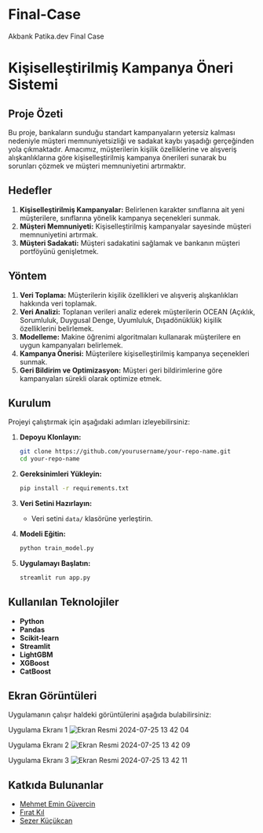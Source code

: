 # Final-Case
Akbank Patika.dev  Final Case
# Kişiselleştirilmiş Kampanya Öneri Sistemi

## Proje Özeti

Bu proje, bankaların sunduğu standart kampanyaların yetersiz kalması nedeniyle müşteri memnuniyetsizliği ve sadakat kaybı yaşadığı gerçeğinden yola çıkmaktadır. Amacımız, müşterilerin kişilik özelliklerine ve alışveriş alışkanlıklarına göre kişiselleştirilmiş kampanya önerileri sunarak bu sorunları çözmek ve müşteri memnuniyetini artırmaktır.

## Hedefler
1. **Kişiselleştirilmiş Kampanyalar:** Belirlenen karakter sınıflarına ait yeni müşterilere, sınıflarına yönelik kampanya seçenekleri sunmak.
2. **Müşteri Memnuniyeti:** Kişiselleştirilmiş kampanyalar sayesinde müşteri memnuniyetini artırmak.
3. **Müşteri Sadakati:** Müşteri sadakatini sağlamak ve bankanın müşteri portföyünü genişletmek.

## Yöntem
1. **Veri Toplama:** Müşterilerin kişilik özellikleri ve alışveriş alışkanlıkları hakkında veri toplamak.
2. **Veri Analizi:** Toplanan verileri analiz ederek müşterilerin OCEAN (Açıklık, Sorumluluk, Duygusal Denge, Uyumluluk, Dışadönüklük) kişilik özelliklerini belirlemek.
3. **Modelleme:** Makine öğrenimi algoritmaları kullanarak müşterilere en uygun kampanyaları belirlemek.
4. **Kampanya Önerisi:** Müşterilere kişiselleştirilmiş kampanya seçenekleri sunmak.
5. **Geri Bildirim ve Optimizasyon:** Müşteri geri bildirimlerine göre kampanyaları sürekli olarak optimize etmek.

## Kurulum

Projeyi çalıştırmak için aşağıdaki adımları izleyebilirsiniz:

1. **Depoyu Klonlayın:**
    ```bash
    git clone https://github.com/yourusername/your-repo-name.git
    cd your-repo-name
    ```

2. **Gereksinimleri Yükleyin:**
    ```bash
    pip install -r requirements.txt
    ```

3. **Veri Setini Hazırlayın:**
    - Veri setini `data/` klasörüne yerleştirin.

4. **Modeli Eğitin:**
    ```bash
    python train_model.py
    ```

5. **Uygulamayı Başlatın:**
    ```bash
    streamlit run app.py
    ```

## Kullanılan Teknolojiler
- **Python**
- **Pandas**
- **Scikit-learn**
- **Streamlit**
- **LightGBM**
- **XGBoost**
- **CatBoost**

## Ekran Görüntüleri

Uygulamanın çalışır haldeki görüntülerini aşağıda bulabilirsiniz:

Uygulama Ekranı 1 ![Ekran Resmi 2024-07-25 13 42 04](https://github.com/user-attachments/assets/25b00351-375c-4f5e-aa30-d16263fc3ce4)

Uygulama Ekranı 2 ![Ekran Resmi 2024-07-25 13 42 09](https://github.com/user-attachments/assets/c915a6fe-95c3-46a5-aa8a-f136c981d997)

Uygulama Ekranı 3 ![Ekran Resmi 2024-07-25 13 42 11](https://github.com/user-attachments/assets/f6ac6cb2-b0f2-42f4-8f4e-6d6eb816c317)


## Katkıda Bulunanlar

- [Mehmet Emin Güvercin](https://github.com/meguvercin)
- [Fırat Kıl](https://github.com/firatkill/)
- [Sezer Küçükcan](https://github.com/Sezerkcan)

